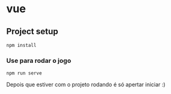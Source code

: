 # vue

## Project setup
```
npm install
```

### Use para rodar o jogo
```
npm run serve
```

Depois que estiver com o projeto rodando é só apertar iniciar :) 